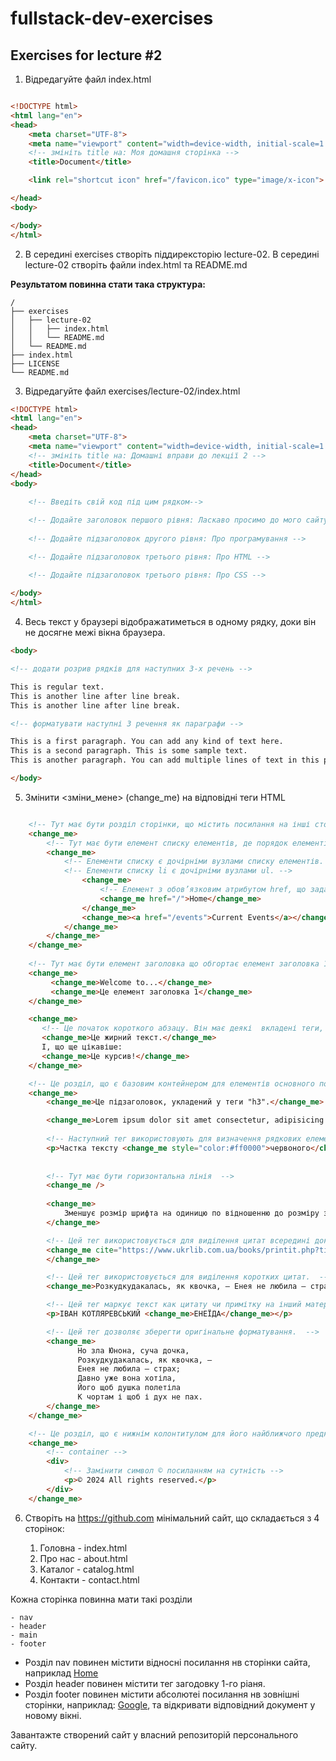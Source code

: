 # fullstack-dev-exercises

## Exercises for lecture #2

1. Відредагуйте файл index.html

```html

<!DOCTYPE html>
<html lang="en">
<head>
    <meta charset="UTF-8">
    <meta name="viewport" content="width=device-width, initial-scale=1.0">
    <!-- змініть title на: Моя домашня сторінка -->
    <title>Document</title>

	<link rel="shortcut icon" href="/favicon.ico" type="image/x-icon">

</head>
<body>

</body>
</html>

```
2. В середині exercises створіть піддирексторію lecture-02. В середині lecture-02 створіть файли index.html та README.md

**Результатом повинна стати така структура:**
```
/
├── exercises
│   ├── lecture-02
│   │   ├── index.html
│   │   └── README.md
│   └── README.md
├── index.html
├── LICENSE
└── README.md

```

3. Відредагуйте файл exercises/lecture-02/index.html

```html 
<!DOCTYPE html>
<html lang="en">
<head>
    <meta charset="UTF-8">
    <meta name="viewport" content="width=device-width, initial-scale=1.0">
    <!-- змініть title на: Домашні вправи до лекції 2 -->
    <title>Document</title>
</head>
<body>
    
    <!-- Введіть свій код під цим рядком-->

    <!-- Додайте заголовок першого рівня: Ласкаво просимо до мого сайту! -->
	
    <!-- Додайте підзаголовок другого рівня: Про програмування -->

	<!-- Додайте підзаголовок третього рівня: Про HTML -->

    <!-- Додайте підзаголовок третього рівня: Про CSS -->
   
</body>
</html>

```

4. Весь текст у браузері відображатиметься в одному рядку, доки він не досягне межі вікна браузера. 

```html
<body>

<!-- додати розрив рядків для наступних 3-х речень -->

This is regular text.
This is another line after line break.
This is another line after line break.

<!-- форматувати наступні 3 речення як параграфи -->

This is a first paragraph. You can add any kind of text here. 
This is a second paragraph. This is some sample text. 
This is another paragraph. You can add multiple lines of text in this paragraph.

</body>
```

5. Змінити <зміни_мене> (change_me) на відповідні теги HTML

```html

	<!-- Тут має бути розділ сторінки, що містить посилання на інші сторінки або частини сторінок.  -->
	<change_me>
		<!-- Тут має бути елемент списку елементів, де порядок елементів не важливий -->
		<change_me>
 			<!-- Елементи списку є дочірніми вузлами списку елементів. -->
 			<!-- Елементи списку li є дочірніми вузлами ul. -->
	  			<change_me>
	  				<!-- Елемент з обов’язковим атрибутом href, що задає URl-адресу веб-сторінки: -->
	  				<change_me href="/">Home</change_me>
				</change_me>
				<change_me><a href="/events">Current Events</a></change_me>
 			</change_me>
 		</change_me>
	</change_me>
		
	<!-- Тут має бути елемент заголовка що обгортає елемент заголовка 1 та парвграф. -->
	<change_me>
		 <change_me>Welcome to...</change_me>
		 <change_me>Це елемент заголовка 1</change_me>
	</change_me>

	<change_me>
	   <!-- Це початок короткого абзацу. Він має деякі  вкладені теги, щоб підкреслити/виділити частину тексту. Наприклад: -->
	   <change_me>Це жирний текст.</change_me>
	   І, що ще цікавіше:
	   <change_me>Це курсив!</change_me>
	</change_me>

	<!-- Це розділ, що є базовим контейнером для елементів основного потоку. -->
	<change_me>
		<change_me>Це підзаголовок, укладений у теги "h3".</change_me>

   		<change_me>Lorem ipsum dolor sit amet consectetur, adipisicing elit. Quam optio expedita provident ratione itaque numquam, dolorem, at consequuntur laborum excepturi magnam culpa impedit obcaecati enim dolor totam. Assumenda, vel impedit?</change_me>
   
		<!-- Наступний тег використовують для визначення рядкових елементів у документі -->
		<p>Частка тексту <change_me style="color:#ff0000">червоного</change_me> кольору.</p>
		
		
   		<!-- Тут має бути горизонтальна лінія  -->
    	<change_me />
   
	    <change_me>
	   		Зменшує розмір шрифта на одиницю по відношенню до розміру звичайного тексту.
	   	</change_me>

   		<!-- Цей тег використовується для виділення цитат всередині документа. Тег має атрибут cite -->
		<change_me cite="https://www.ukrlib.com.ua/books/printit.php?tid=1052">Но зла Юнона, суча дочка, Розкудкудакалась, як квочка, — Енея не любила — страх; Давно уже вона хотіла, Його щоб душка полетіла К чортам і щоб і дух не пах.
		</change_me>

		<!-- Цей тег використовується для виділення коротких цитат.  -->
		<change_me>Розкудкудакалась, як квочка, — Енея не любила — страх</change_me>

		<!-- Цей тег маркує текст как цитату чи примітку на інший матеріал.  -->
		<p>ІВАН КОТЛЯРЕВСЬКИЙ <change_me>ЕНЕЇДА</change_me></p>

   		<!-- Цей тег дозволяє зберегти оригінальне форматування.  -->
		<change_me>
		       Но зла Юнона, суча дочка,
		       Розкудкудакалась, як квочка, —
		       Енея не любила — страх;
		       Давно уже вона хотіла,
		       Його щоб душка полетіла
		       К чортам і щоб і дух не пах.
		</change_me>
	</change_me>

	<!-- Це розділ, що є нижнім колонтитулом для його найближчого предка або кореневого елемента. -->
	<change_me>
	    <!-- container -->
	    <div>
		    <!-- Замінити символ © посиланням на сутність -->
		    <p>© 2024 All rights reserved.</p>
	    </div>
	</change_me>

```

6. Створіть на https://github.com мінімальний сайт, що складається з 4 сторінок:

	1. Головна - index.html
	2. Про нас - about.html
	3. Каталог - catalog.html
	4. Контакти - contact.html

Кожна сторінка повинна мати такі розділи

	- nav
	- header
	- main
	- footer

- Розділ nav повинен містити відносні посилання нв сторінки сайта, наприклад <a href="/">Home</a>
- Розділ header повинен містити тег загодовку 1-го ріаня.
- Розділ footer повинен містити абсолютеі посилання нв зовнішні сторінки, наприклад: <a href="https://www.google.com">Google</a>, та відкривати відповідний документ у новому вікні.

Завантажте створений сайт у власний репозиторій персонального сайту. 

